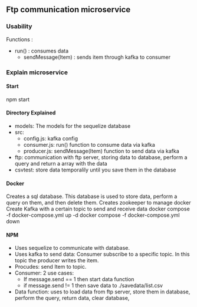 ## Ftp communication microservice

### Usability 
Functions : 
 - run() : consumes data 
	- sendMessage(Item) : sends item through kafka to consumer 
 
### Explain microservice

#### Start
npm start

#### Directory Explained
- models: The models for the sequelize database
- src: 
  - config.js: kafka config
  - consumer.js: run() function to consume data via kafka
  - producer.js: sendMessage(Item) function to send data via kafka
- ftp: communication with ftp server, storing data to database, perform a query and return a array with the data
- csvtest: store data temporalily until you save them in the database

#### Docker
Creates a sql database. This database is used to store data, perform a query
on them, and then delete them.
Creates zookeeper to manage docker 
Create Kafka with a certain topic to send and receive data
docker compose -f docker-compose.yml up -d
docker compose -f docker-compose.yml down

#### NPM

- Uses sequelize to communicate with database.
- Uses kafka to send data: Consumer subscribe to a specific topic. In this topic 
	the producer writes the item. 
- Procudes: send Item to topic. 
- Consumer: 2 use cases: 
	- If message.send == 1 then start data function 
  - if message.send != 1 then save data to ./savedata/list.csv
- Data function: uses to load data from ftp server, store them in database, 
	perform the query, return data, clear database,

